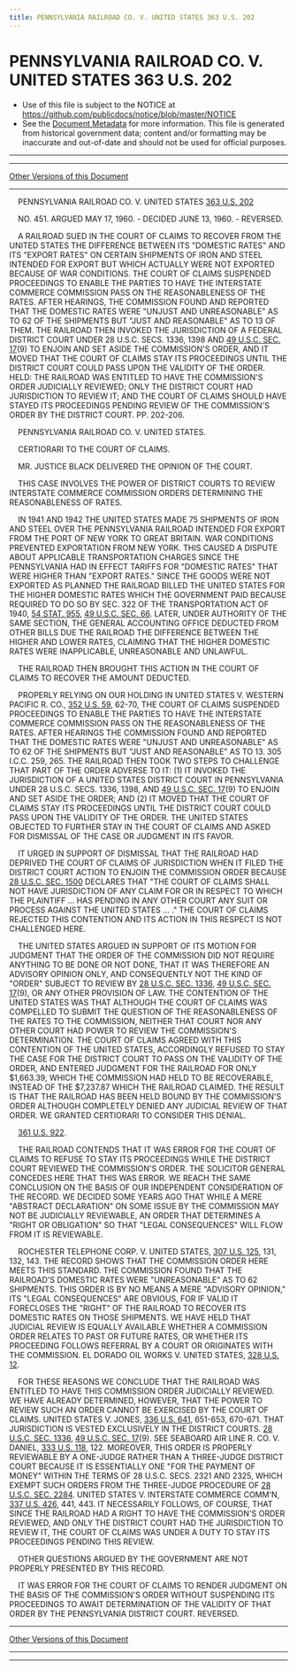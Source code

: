 ```yaml
---
title: PENNSYLVANIA RAILROAD CO. V. UNITED STATES 363 U.S. 202
---
```


# PENNSYLVANIA RAILROAD CO. V. UNITED STATES 363 U.S. 202

* Use of this file is subject to the NOTICE at https://github.com/publicdocs/notice/blob/master/NOTICE
* See the [Document Metadata](../../../index.md) for more information.
  This file is generated from historical government data; content and/or formatting may be inaccurate and out-of-date and should not be used for official purposes.

----------
----------

[Other Versions of this Document](https://publicdocs.github.io/go/links?ns=uslm-x&ref=%2Fus%2Fcourts%2Fscotus%2FusReporter%2F363%2F202)

----------

    PENNSYLVANIA RAILROAD CO. V. UNITED STATES [363 U.S. 202][/us/courts/scotus/usReporter/363/202]

    NO. 451.  ARGUED MAY 17, 1960.  - DECIDED JUNE 13, 1960.  - REVERSED.

    A RAILROAD SUED IN THE COURT OF CLAIMS TO RECOVER FROM THE UNITED STATES THE DIFFERENCE BETWEEN ITS "DOMESTIC RATES" AND ITS "EXPORT RATES" ON CERTAIN SHIPMENTS OF IRON AND STEEL INTENDED FOR EXPORT BUT WHICH ACTUALLY WERE NOT EXPORTED BECAUSE OF WAR CONDITIONS.  THE COURT OF CLAIMS SUSPENDED PROCEEDINGS TO ENABLE THE PARTIES TO HAVE THE INTERSTATE COMMERCE COMMISSION PASS ON THE REASONABLENESS OF THE RATES.  AFTER HEARINGS, THE COMMISSION FOUND AND REPORTED THAT THE DOMESTIC RATES WERE "UNJUST AND UNREASONABLE" AS TO 62 OF THE SHIPMENTS BUT "JUST AND REASONABLE" AS TO 13 OF THEM.  THE RAILROAD THEN INVOKED THE JURISDICTION OF A FEDERAL DISTRICT COURT UNDER 28 U.S.C. SECS. 1336, 1398 AND [49 U.S.C. SEC. 17][/us/usc/t49/s17](9) TO ENJOIN AND SET ASIDE THE COMMISSION'S ORDER, AND IT MOVED THAT THE COURT OF CLAIMS STAY ITS PROCEEDINGS UNTIL THE DISTRICT COURT COULD PASS UPON THE VALIDITY OF THE ORDER.  HELD:  THE RAILROAD WAS ENTITLED TO HAVE THE COMMISSION'S ORDER JUDICIALLY REVIEWED; ONLY THE DISTRICT COURT HAD JURISDICTION TO REVIEW IT; AND THE COURT OF CLAIMS SHOULD HAVE STAYED ITS PROCEEDINGS PENDING REVIEW OF THE COMMISSION'S ORDER BY THE DISTRICT COURT.  PP. 202-206.

    PENNSYLVANIA RAILROAD CO. V. UNITED STATES.

    CERTIORARI TO THE COURT OF CLAIMS.

    MR. JUSTICE BLACK DELIVERED THE OPINION OF THE COURT.

    THIS CASE INVOLVES THE POWER OF DISTRICT COURTS TO REVIEW INTERSTATE COMMERCE COMMISSION ORDERS DETERMINING THE REASONABLENESS OF RATES.

    IN 1941 AND 1942 THE UNITED STATES MADE 75 SHIPMENTS OF IRON AND STEEL OVER THE PENNSYLVANIA RAILROAD INTENDED FOR EXPORT FROM THE PORT OF NEW YORK TO GREAT BRITAIN.  WAR CONDITIONS PREVENTED EXPORTATION FROM NEW YORK.  THIS CAUSED A DISPUTE ABOUT APPLICABLE TRANSPORTATION CHARGES SINCE THE PENNSYLVANIA HAD IN EFFECT TARIFFS FOR "DOMESTIC RATES" THAT WERE HIGHER THAN "EXPORT RATES."  SINCE THE GOODS WERE NOT EXPORTED AS PLANNED THE RAILROAD BILLED THE UNITED STATES FOR THE HIGHER DOMESTIC RATES WHICH THE GOVERNMENT PAID BECAUSE REQUIRED TO DO SO BY SEC. 322 OF THE TRANSPORTATION ACT OF 1940, [54 STAT. 955][/us/stat/54/955], [49 U.S.C. SEC. 66][/us/usc/t49/s66].  LATER, UNDER AUTHORITY OF THE SAME SECTION, THE GENERAL ACCOUNTING OFFICE DEDUCTED FROM OTHER BILLS DUE THE RAILROAD THE DIFFERENCE BETWEEN THE HIGHER AND LOWER RATES, CLAIMING THAT THE HIGHER DOMESTIC RATES WERE INAPPLICABLE, UNREASONABLE AND UNLAWFUL.

    THE RAILROAD THEN BROUGHT THIS ACTION IN THE COURT OF CLAIMS TO RECOVER THE AMOUNT DEDUCTED.

    PROPERLY RELYING ON OUR HOLDING IN UNITED STATES V. WESTERN PACIFIC R. CO., [352 U.S. 59][/us/courts/scotus/usReporter/352/59], 62-70, THE COURT OF CLAIMS SUSPENDED PROCEEDINGS TO ENABLE THE PARTIES TO HAVE THE INTERSTATE COMMERCE COMMISSION PASS ON THE REASONABLENESS OF THE RATES.  AFTER HEARINGS THE COMMISSION FOUND AND REPORTED THAT THE DOMESTIC RATES WERE "UNJUST AND UNREASONABLE" AS TO 62 OF THE SHIPMENTS BUT "JUST AND REASONABLE" AS TO 13.  305 I.C.C. 259, 265.  THE RAILROAD THEN TOOK TWO STEPS TO CHALLENGE THAT PART OF THE ORDER ADVERSE TO IT:  (1) IT INVOKED THE JURISDICTION OF A UNITED STATES DISTRICT COURT IN PENNSYLVANIA UNDER 28 U.S.C. SECS. 1336, 1398, AND [49 U.S.C. SEC. 17][/us/usc/t49/s17](9) TO ENJOIN AND SET ASIDE THE ORDER; AND (2) IT MOVED THAT THE COURT OF CLAIMS STAY ITS PROCEEDINGS UNTIL THE DISTRICT COURT COULD PASS UPON THE VALIDITY OF THE ORDER.  THE UNITED STATES OBJECTED TO FURTHER STAY IN THE COURT OF CLAIMS AND ASKED FOR DISMISSAL OF THE CASE OR JUDGMENT IN ITS FAVOR.

    IT URGED IN SUPPORT OF DISMISSAL THAT THE RAILROAD HAD DEPRIVED THE COURT OF CLAIMS OF JURISDICTION WHEN IT FILED THE DISTRICT COURT ACTION TO ENJOIN THE COMMISSION ORDER BECAUSE [28 U.S.C. SEC. 1500][/us/usc/t28/s1500] DECLARES THAT "THE COURT OF CLAIMS SHALL NOT HAVE JURISDICTION OF ANY CLAIM FOR OR IN RESPECT TO WHICH THE PLAINTIFF ...  HAS PENDING IN ANY OTHER COURT ANY SUIT OR PROCESS AGAINST THE UNITED STATES  ...  ."  THE COURT OF CLAIMS REJECTED THIS CONTENTION AND ITS ACTION IN THIS RESPECT IS NOT CHALLENGED HERE.

    THE UNITED STATES ARGUED IN SUPPORT OF ITS MOTION FOR JUDGMENT THAT THE ORDER OF THE COMMISSION DID NOT REQUIRE ANYTHING TO BE DONE OR NOT DONE, THAT IT WAS THEREFORE AN ADVISORY OPINION ONLY, AND CONSEQUENTLY NOT THE KIND OF "ORDER" SUBJECT TO REVIEW BY [28 U.S.C. SEC. 1336][/us/usc/t28/s1336], [49 U.S.C.  SEC. 17][/us/usc/t49/s17](9), OR ANY OTHER PROVISION OF LAW.  THE CONTENTION OF THE UNITED STATES WAS THAT ALTHOUGH THE COURT OF CLAIMS WAS COMPELLED TO SUBMIT THE QUESTION OF THE REASONABLENESS OF THE RATES TO THE COMMISSION, NEITHER THAT COURT NOR ANY OTHER COURT HAD POWER TO REVIEW THE COMMISSION'S DETERMINATION.  THE COURT OF CLAIMS AGREED WITH THIS CONTENTION OF THE UNITED STATES, ACCORDINGLY REFUSED TO STAY THE CASE FOR THE DISTRICT COURT TO PASS ON THE VALIDITY OF THE ORDER, AND ENTERED JUDGMENT FOR THE RAILROAD FOR ONLY $1,663.39, WHICH THE COMMISSION HAD HELD TO BE RECOVERABLE, INSTEAD OF THE $7,237.87 WHICH THE RAILROAD CLAIMED.  THE RESULT IS THAT THE RAILROAD HAS BEEN HELD BOUND BY THE COMMISSION'S ORDER ALTHOUGH COMPLETELY DENIED ANY JUDICIAL REVIEW OF THAT ORDER.  WE GRANTED CERTIORARI TO CONSIDER THIS DENIAL.

    [361 U.S. 922][/us/courts/scotus/usReporter/361/922].

    THE RAILROAD CONTENDS THAT IT WAS ERROR FOR THE COURT OF CLAIMS TO REFUSE TO STAY ITS PROCEEDINGS WHILE THE DISTRICT COURT REVIEWED THE COMMISSION'S ORDER.  THE SOLICITOR GENERAL CONCEDES HERE THAT THIS WAS ERROR.  WE REACH THE SAME CONCLUSION ON THE BASIS OF OUR INDEPENDENT CONSIDERATION OF THE RECORD.  WE DECIDED SOME YEARS AGO THAT WHILE A MERE "ABSTRACT DECLARATION" ON SOME ISSUE BY THE COMMISSION MAY NOT BE JUDICIALLY REVIEWABLE, AN ORDER THAT DETERMINES A "RIGHT OR OBLIGATION" SO THAT "LEGAL CONSEQUENCES" WILL FLOW FROM IT IS REVIEWABLE.

    ROCHESTER TELEPHONE CORP. V. UNITED STATES, [307 U.S. 125][/us/courts/scotus/usReporter/307/125], 131, 132, 143.  THE RECORD SHOWS THAT THE COMMISSION ORDER HERE MEETS THIS STANDARD.  THE COMMISSION FOUND THAT THE RAILROAD'S DOMESTIC RATES WERE "UNREASONABLE" AS TO 62 SHIPMENTS.  THIS ORDER IS BY NO MEANS A MERE "ADVISORY OPINION," ITS "LEGAL CONSEQUENCES" ARE OBVIOUS, FOR IF VALID IT FORECLOSES THE "RIGHT" OF THE RAILROAD TO RECOVER ITS DOMESTIC RATES ON THOSE SHIPMENTS.  WE HAVE HELD THAT JUDICIAL REVIEW IS EQUALLY AVAILABLE WHETHER A COMMISSION ORDER RELATES TO PAST OR FUTURE RATES, OR WHETHER ITS PROCEEDING FOLLOWS REFERRAL BY A COURT OR ORIGINATES WITH THE COMMISSION.  EL DORADO OIL WORKS V. UNITED STATES, [328 U.S. 12][/us/courts/scotus/usReporter/328/12].

    FOR THESE REASONS WE CONCLUDE THAT THE RAILROAD WAS ENTITLED TO HAVE THIS COMMISSION ORDER JUDICIALLY REVIEWED.  WE HAVE ALREADY DETERMINED, HOWEVER, THAT THE POWER TO REVIEW SUCH AN ORDER CANNOT BE EXERCISED BY THE COURT OF CLAIMS.  UNITED STATES V. JONES, [336 U.S. 641][/us/courts/scotus/usReporter/336/641], 651-653, 670-671.   THAT JURISDICTION IS VESTED EXCLUSIVELY IN THE DISTRICT COURTS.  [28 U.S.C.  SEC. 1336][/us/usc/t28/s1336], [49 U.S.C. SEC. 17][/us/usc/t49/s17](9).  SEE SEABOARD AIR LINE R. CO. V. DANIEL, [333 U.S. 118][/us/courts/scotus/usReporter/333/118], 122.  MOREOVER, THIS ORDER IS PROPERLY REVIEWABLE BY A ONE-JUDGE RATHER THAN A THREE-JUDGE DISTRICT COURT BECAUSE IT IS ESSENTIALLY ONE "FOR THE PAYMENT OF MONEY" WITHIN THE TERMS OF 28 U.S.C.  SECS. 2321 AND 2325, WHICH EXEMPT SUCH ORDERS FROM THE THREE-JUDGE PROCEDURE OF [28 U.S.C.  SEC. 2284][/us/usc/t28/s2284].  UNITED STATES V. INTERSTATE COMMERCE COMM'N, [337 U.S. 426][/us/courts/scotus/usReporter/337/426], 441, 443.  IT NECESSARILY FOLLOWS, OF COURSE, THAT SINCE THE RAILROAD HAD A RIGHT TO HAVE THE COMMISSION'S ORDER REVIEWED, AND ONLY THE DISTRICT COURT HAD THE JURISDICTION TO REVIEW IT, THE COURT OF CLAIMS WAS UNDER A DUTY TO STAY ITS PROCEEDINGS PENDING THIS REVIEW.

    OTHER QUESTIONS ARGUED BY THE GOVERNMENT ARE NOT PROPERLY PRESENTED BY THIS RECORD.

    IT WAS ERROR FOR THE COURT OF CLAIMS TO RENDER JUDGMENT ON THE BASIS OF THE COMMISSION'S ORDER WITHOUT SUSPENDING ITS PROCEEDINGS TO AWAIT DETERMINATION OF THE VALIDITY OF THAT ORDER BY THE PENNSYLVANIA DISTRICT COURT.  REVERSED.

----------

[Other Versions of this Document](https://publicdocs.github.io/go/links?ns=uslm-x&ref=%2Fus%2Fcourts%2Fscotus%2FusReporter%2F363%2F202)

----------
----------

[/us/courts/scotus/usReporter/363/202]: https://publicdocs.github.io/go/links?ns=uslm-x&ref=%2Fus%2Fcourts%2Fscotus%2FusReporter%2F363%2F202
[/us/usc/t49/s17]: https://publicdocs.github.io/go/links?ns=uslm&ref=%2Fus%2Fusc%2Ft49%2Fs17
[/us/stat/54/955]: https://publicdocs.github.io/go/links?ns=uslm&ref=%2Fus%2Fstat%2F54%2F955
[/us/usc/t49/s66]: https://publicdocs.github.io/go/links?ns=uslm&ref=%2Fus%2Fusc%2Ft49%2Fs66
[/us/courts/scotus/usReporter/352/59]: https://publicdocs.github.io/go/links?ns=uslm-x&ref=%2Fus%2Fcourts%2Fscotus%2FusReporter%2F352%2F59
[/us/usc/t49/s17]: https://publicdocs.github.io/go/links?ns=uslm&ref=%2Fus%2Fusc%2Ft49%2Fs17
[/us/usc/t28/s1500]: https://publicdocs.github.io/go/links?ns=uslm&ref=%2Fus%2Fusc%2Ft28%2Fs1500
[/us/usc/t28/s1336]: https://publicdocs.github.io/go/links?ns=uslm&ref=%2Fus%2Fusc%2Ft28%2Fs1336
[/us/usc/t49/s17]: https://publicdocs.github.io/go/links?ns=uslm&ref=%2Fus%2Fusc%2Ft49%2Fs17
[/us/courts/scotus/usReporter/361/922]: https://publicdocs.github.io/go/links?ns=uslm-x&ref=%2Fus%2Fcourts%2Fscotus%2FusReporter%2F361%2F922
[/us/courts/scotus/usReporter/307/125]: https://publicdocs.github.io/go/links?ns=uslm-x&ref=%2Fus%2Fcourts%2Fscotus%2FusReporter%2F307%2F125
[/us/courts/scotus/usReporter/328/12]: https://publicdocs.github.io/go/links?ns=uslm-x&ref=%2Fus%2Fcourts%2Fscotus%2FusReporter%2F328%2F12
[/us/courts/scotus/usReporter/336/641]: https://publicdocs.github.io/go/links?ns=uslm-x&ref=%2Fus%2Fcourts%2Fscotus%2FusReporter%2F336%2F641
[/us/usc/t28/s1336]: https://publicdocs.github.io/go/links?ns=uslm&ref=%2Fus%2Fusc%2Ft28%2Fs1336
[/us/usc/t49/s17]: https://publicdocs.github.io/go/links?ns=uslm&ref=%2Fus%2Fusc%2Ft49%2Fs17
[/us/courts/scotus/usReporter/333/118]: https://publicdocs.github.io/go/links?ns=uslm-x&ref=%2Fus%2Fcourts%2Fscotus%2FusReporter%2F333%2F118
[/us/usc/t28/s2284]: https://publicdocs.github.io/go/links?ns=uslm&ref=%2Fus%2Fusc%2Ft28%2Fs2284
[/us/courts/scotus/usReporter/337/426]: https://publicdocs.github.io/go/links?ns=uslm-x&ref=%2Fus%2Fcourts%2Fscotus%2FusReporter%2F337%2F426


